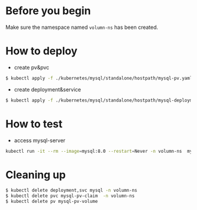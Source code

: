 # Before you begin
Make sure the namespace named `volumn-ns` has been created.

# How to deploy
- create pv&pvc
```bash
$ kubectl apply -f ./kubernetes/mysql/standalone/hostpath/mysql-pv.yaml
```
- create deployment&service
```bash
$ kubectl apply -f ./kubernetes/mysql/standalone/hostpath/mysql-deployment.yaml
```

# How to test
- access mysql-server
```bash
kubectl run -it --rm --image=mysql:8.0 --restart=Never -n volumn-ns  mysql-client -- mysql -h mysql -P 3306 -ppassword
```

# Cleaning up
```bash
$ kubectl delete deployment,svc mysql -n volumn-ns
$ kubectl delete pvc mysql-pv-claim  -n volumn-ns
$ kubectl delete pv mysql-pv-volume
```